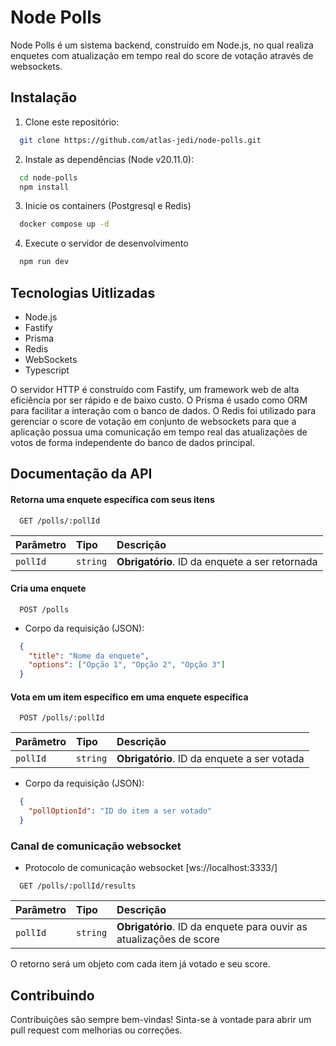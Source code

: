 
# Node Polls

Node Polls é um sistema backend, construído em Node.js, no qual realiza enquetes com atualização em tempo real do score de votação através de websockets.

## Instalação

1. Clone este repositório:

```bash
  git clone https://github.com/atlas-jedi/node-polls.git
```

2. Instale as dependências (Node v20.11.0):
```bash
  cd node-polls
  npm install
```

3. Inicie os containers (Postgresql e Redis)
```bash
  docker compose up -d
```

4. Execute o servidor de desenvolvimento
```bash
  npm run dev
```


## Tecnologias Uitlizadas

- Node.js
- Fastify
- Prisma
- Redis
- WebSockets
- Typescript


O servidor HTTP é construído com Fastify, um framework web de alta eficiência por ser rápido e de baixo custo. O Prisma é usado como ORM para facilitar a interação com o banco de dados. O Redis foi utilizado para gerenciar o score de votação em conjunto de websockets para que a aplicação possua uma comunicação em tempo real das atualizações de votos de forma independente do banco de dados principal.
## Documentação da API

#### Retorna uma enquete específica com seus itens

```http
  GET /polls/:pollId
```

| Parâmetro   | Tipo       | Descrição                           |
| :---------- | :--------- | :---------------------------------- |
| `pollId`    | `string`   | **Obrigatório**. ID da enquete a ser retornada |

#### Cria uma enquete

```http
  POST /polls
```

- Corpo da requisição (JSON):

```json
  {
    "title": "Nome da enquete",
    "options": ["Opção 1", "Opção 2", "Opção 3"]
  }
```

#### Vota em um item específico em uma enquete específica

```http
  POST /polls/:pollId
```

| Parâmetro   | Tipo       | Descrição                           |
| :---------- | :--------- | :---------------------------------- |
| `pollId`    | `string`   | **Obrigatório**. ID da enquete a ser votada |


- Corpo da requisição (JSON):

```json
  {
    "pollOptionId": "ID do item a ser votado"
  }
```

### Canal de comunicação websocket
- Protocolo de comunicação websocket [ws://localhost:3333/]

```ws
  GET /polls/:pollId/results
```

| Parâmetro   | Tipo       | Descrição                           |
| :---------- | :--------- | :---------------------------------- |
| `pollId`    | `string`   | **Obrigatório**. ID da enquete para ouvir as atualizações de score |

O retorno será um objeto com cada item já votado e seu score.

## Contribuindo

Contribuições são sempre bem-vindas! Sinta-se à vontade para abrir um pull request com melhorias ou correções.